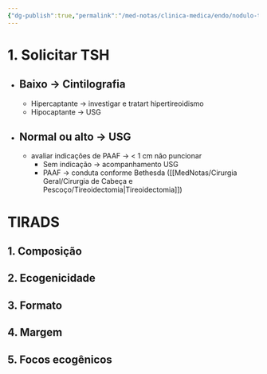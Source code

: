 ```yaml
---
{"dg-publish":true,"permalink":"/med-notas/clinica-medica/endo/nodulo-tireoidianos/","tags":["review"]}
---
```


# 1. Solicitar TSH
- ## Baixo -> Cintilografia
	- Hipercaptante -> investigar e tratart hipertireoidismo
	- Hipocaptante -> USG
- ## Normal ou alto -> USG
	- avaliar indicações de PAAF -> < 1 cm não puncionar
		- Sem indicação -> acompanhamento USG
		- PAAF -> conduta conforme Bethesda ([[MedNotas/Cirurgia Geral/Cirurgia de Cabeça e Pescoço/Tireoidectomia\|Tireoidectomia]])

# TIRADS
## 1. Composição
## 2. Ecogenicidade
## 3. Formato
## 4. Margem
## 5. Focos ecogênicos
